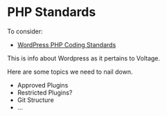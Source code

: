 
# PHP Standards

To consider:
- [WordPress PHP Coding Standards](https://make.wordpress.org/core/handbook/coding-standards/php/)

This is info about Wordpress as it pertains to Voltage.

Here are some topics we need to nail down.

* Approved Plugins
* Restricted Plugins?
* Git Structure
* ...